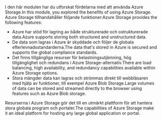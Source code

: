 <span data-ttu-id="ef0da-101">I den här modulen har du utforskat fördelarna med att använda Azure Storage.</span><span class="sxs-lookup"><span data-stu-id="ef0da-101">In this module, you explored the benefits of using Azure Storage.</span></span> <span data-ttu-id="ef0da-102">Azure Storage tillhandahåller följande funktioner:</span><span class="sxs-lookup"><span data-stu-id="ef0da-102">Azure Storage provides the following features:</span></span>

* <span data-ttu-id="ef0da-103">Azure har stöd för lagring av både strukturerade och ostrukturerade data.</span><span class="sxs-lookup"><span data-stu-id="ef0da-103">Azure supports storing both structured and unstructured data.</span></span>
* <span data-ttu-id="ef0da-104">De data som lagras i Azure är skyddade och följer de globala efterlevnadsstandarderna.</span><span class="sxs-lookup"><span data-stu-id="ef0da-104">The data that's stored in Azure is secured and supports the global compliance standards.</span></span>
* <span data-ttu-id="ef0da-105">Det finns tillgängliga resurser för belastningsutjämning, hög tillgänglighet och redundans i Azure Storage-alternativ.</span><span class="sxs-lookup"><span data-stu-id="ef0da-105">There are load balancing, high availability, and redundancy capabilities available within Azure Storage options.</span></span>
* <span data-ttu-id="ef0da-106">Stora mängder data kan lagras och strömmas direkt till webbläsaren med hjälp av funktioner, till exempel Azure Blob Storage.</span><span class="sxs-lookup"><span data-stu-id="ef0da-106">Large volumes of data can be stored and streamed directly to the browser using features such as Azure Blob storage.</span></span>

<span data-ttu-id="ef0da-107">Resurserna i Azure Storage gör det till en utmärkt plattform för att hantera stora globala program och portaler.</span><span class="sxs-lookup"><span data-stu-id="ef0da-107">The capabilities of Azure Storage make it an ideal platform for hosting any large global application or portal.</span></span>
